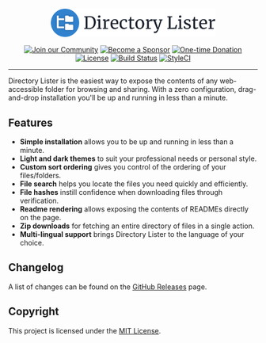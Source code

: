 <p align="center">
  <img src="directory-lister.svg" alt="Directory Lister" width="66%">
</p>

<p align="center">
  <a href="https://spectrum.chat/directory-lister"><img src="https://img.shields.io/badge/Join_the-Community-7b16ff.svg?style=for-the-badge" alt="Join our Community"></a>
  <a href="https://github.com/users/PHLAK/sponsorship"><img src="https://img.shields.io/badge/Become_a-Sponsor-cc4195.svg?style=for-the-badge" alt="Become a Sponsor"></a>
  <a href="https://paypal.me/ChrisKankiewicz"><img src="https://img.shields.io/badge/Make_a-Donation-006bb6.svg?style=for-the-badge" alt="One-time Donation"></a>
  <br>
  <a href="https://github.com/DirectoryLister/DirectoryLister/blob/master/LICENSE"><img src="https://img.shields.io/github/license/DirectoryLister/DirectoryLister?style=flat-square" alt="License"></a>
  <a href="https://travis-ci.com/DirectoryLister/DirectoryLister"><img src="https://img.shields.io/travis/com/DirectoryLister/DirectoryLister/master?style=flat-square" alt="Build Status"></a>
  <a href="https://styleci.io/repos/1375774"><img src="https://styleci.io/repos/1375774/shield?branch=master" alt="StyleCI"></a>
</p>

---

Directory Lister is the easiest way to expose the contents of any web-accessible
folder for browsing and sharing. With a zero configuration, drag-and-drop
installation you'll be up and running in less than a minute.

Features
--------

  - **Simple installation** allows you to be up and running in less than a minute.
  - **Light and dark themes** to suit your professional needs or personal style.
  - **Custom sort ordering** gives you control of the ordering of your files/folders.
  - **File search** helps you locate the files you need quickly and efficiently.
  - **File hashes** instill confidence when downloading files through verification.
  - **Readme rendering** allows exposing the contents of READMEs directly on the page.
  - **Zip downloads** for fetching an entire directory of files in a single action.
  - **Multi-lingual support** brings Directory Lister to the language of your choice.

Changelog
---------

A list of changes can be found on the [GitHub Releases](https://github.com/DirectoryLister/DirectoryLister/releases) page.

Copyright
---------

This project is licensed under the [MIT License](https://github.com/DirectoryLister/DirectoryLister/blob/master/LICENSE).
